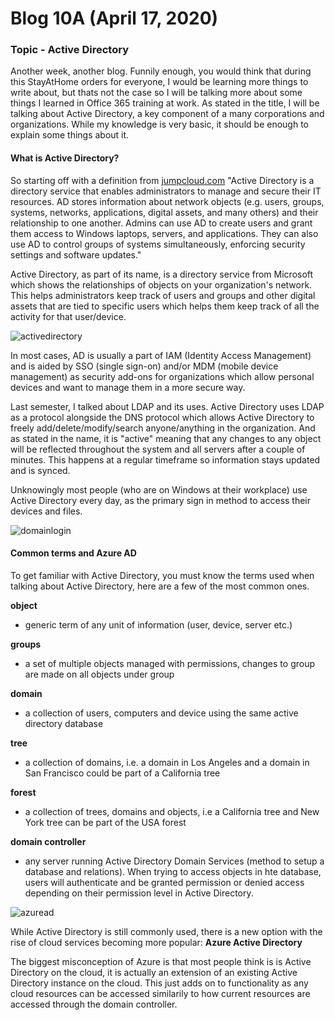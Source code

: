 # Blog 10A (April 17, 2020)

### Topic - Active Directory

Another week, another blog. Funnily enough, you would think that during this StayAtHome orders for everyone, I would be learning more things to write about, but thats not the case so I will be talking more about some things I learned in Office 365 training at work. As stated in the title, I will be talking about Active Directory, a key component of a many corporations and organizations. While my knowledge is very basic, it should be enough to explain some things about it. 

#### What is Active Directory?

So starting off with a definition from [jumpcloud.com](https://jumpcloud.com/blog/active-directory-faq) "Active Directory is a directory service that enables administrators to manage and secure their IT resources. AD stores information about network objects (e.g. users, groups, systems, networks, applications, digital assets, and many others) and their relationship to one another. Admins can use AD to create users and grant them access to Windows laptops, servers, and applications. They can also use AD to control groups of systems simultaneously, enforcing security settings and software updates."

Active Directory, as part of its name, is a directory service from Microsoft which shows the relationships of objects on your organization's network. This helps administrators keep track of users and groups and other digital assets that are tied to specific users which helps them keep track of all the activity for that user/device. 

![activedirectory](https://130e178e8f8ba617604b-8aedd782b7d22cfe0d1146da69a52436.ssl.cf1.rackcdn.com/active-directory-security-essential-defenses-showcase_image-3-a-12828.jpg)

In most cases, AD is usually a part of IAM (Identity Access Management) and is aided by SSO (single sign-on) and/or MDM (mobile device management) as security add-ons for organizations which allow personal devices and want to manage them in a more secure way.

Last semester, I talked about LDAP and its uses. Active Directory uses LDAP as a protocol alongside the DNS protocol which allows Active Directory to freely add/delete/modify/search anyone/anything in the organization. And as stated in the name, it is "active" meaning that any changes to any object will be reflected throughout the system and all servers after a couple of minutes. This happens at a regular timeframe so information stays updated and is synced. 

Unknowingly most people (who are on Windows at their workplace) use Active Directory every day, as the primary sign in method to access their devices and files.

![domainlogin](https://www.tenforums.com/attachments/tutorials/228599d1553616873-enable-show-local-users-sign-screen-domain-joined-windows-10-a-domain_sign-in_windows_10.jpg)

#### Common terms and Azure AD

To get familiar with Active Directory, you must know the terms used when talking about Active Directory, here are a few of the most common ones.

**object**
- generic term of any unit of information (user, device, server etc.)

**groups**
- a set of multiple objects managed with permissions, changes to group are made on all objects under group

**domain**
- a collection of users, computers and device using the same active directory database

**tree**
- a collection of domains, i.e. a domain in Los Angeles and a domain in San Francisco could be part of a California tree

**forest**
- a collection of trees, domains and objects, i.e a California tree and New York tree can be part of the USA forest

**domain controller** 
- any server running Active Directory Domain Services (method to setup a database and relations). When trying to access objects in hte database, users will authenticate and be granted permission or denied access depending on their permission level in Active Directory.

![azuread](https://docs.microsoft.com/en-us/azure/active-directory/cloud-provisioning/media/what-is-cloud-provisioning/architecture.png)

While Active Directory is still commonly used, there is a new option with the rise of cloud services becoming more popular: **Azure Active Directory**

The biggest misconception of Azure is that most people think is is Active Directory on the cloud, it is actually an extension of an existing Active Directory instance on the cloud. This just adds on to functionality as any cloud resources can be accessed similarily to how current resources are accessed through the domain controller.
